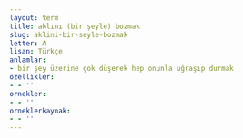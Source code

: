 ```yaml
---
layout: term
title: aklını (bir şeyle) bozmak
slug: aklini-bir-seyle-bozmak
letter: A
lisan: Türkçe
anlamlar:
- bir şey üzerine çok düşerek hep onunla uğraşıp durmak
ozellikler:
- - ''
ornekler:
- - ''
orneklerkaynak:
- - ''
---
```

